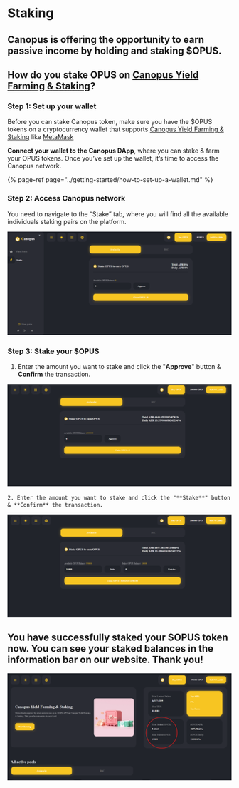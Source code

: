 # Staking

## Canopus is offering the opportunity to earn passive income by holding and staking $OPUS.

## How do you stake OPUS on [Canopus Yield Farming & Staking](https://app.canopus.network/stake)?

### Step 1: Set up your wallet

Before you can stake Canopus token, make sure you have the $OPUS tokens on a cryptocurrency wallet that supports [Canopus Yield Farming & Staking](https://app.canopus.network/) like [MetaMask](https://metamask.io/)

**Connect your wallet to the Canopus DApp**, where you can stake & farm your OPUS tokens. Once you’ve set up the wallet, it’s time to access the Canopus network.

{% page-ref page="../getting-started/how-to-set-up-a-wallet.md" %}



### Step 2: Access Canopus network

You need to navigate to the “Stake” tab, where you will find all the available individuals staking pairs on the platform.

![](../.gitbook/assets/image%20%2818%29.png)

### Step 3: Stake your $OPUS

1. Enter the amount you want to stake and click the "**Approve**" button &  **Confirm** the transaction. 

![](../.gitbook/assets/image%20%2819%29.png)

    2. Enter the amount you want to stake and click the "**Stake**" button & **Confirm** the transaction.

![](../.gitbook/assets/image%20%2816%29.png)

## You have successfully staked your $OPUS token now. You can see your staked balances in the information bar on our website. Thank you!

![](../.gitbook/assets/image%20%2817%29.png)

